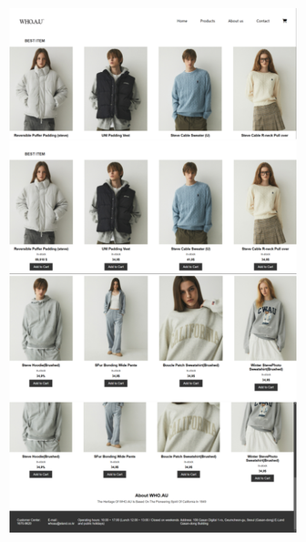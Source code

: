![image alt](https://github.com/thanhmai2604950/Minipro3/blob/75c5435c3ed2daa6f96974e8762958d6178aac59/readme/Screenshot%202024-12-23%20231029.png)
![image alt](https://github.com/thanhmai2604950/Minipro3/blob/74f5e375f955996469bc3b03c6cf4c87167d7f7f/readme/Screenshot%202024-12-23%20231107.png)
![image alt](https://github.com/thanhmai2604950/Minipro3/blob/74f5e375f955996469bc3b03c6cf4c87167d7f7f/readme/Screenshot%202024-12-23%20231119.png)
![image alt](https://github.com/thanhmai2604950/Minipro3/blob/74f5e375f955996469bc3b03c6cf4c87167d7f7f/readme/Screenshot%202024-12-23%20231130.png)
